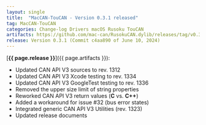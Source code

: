 ```yaml
---
layout: single
title:  "MacCAN-TouCAN - Version 0.3.1 released"
tag: MacCAN-TouCAN
categories: Change-log Drivers macOS Rusoku TouCAN
artifacts: https://github.com/mac-can/RusokuCAN.dylib/releases/tag/v0.3.1
release: Version 0.3.1 (Commit c4aa890 of June 10, 2024)
---
```

[**{{ page.release }}**]({{ page.artifacts }}):

- Updated CAN API V3 sources to rev. 1312 
- Updated CAN API V3 Xcode testing to rev. 1334 
- Updated CAN API V3 GoogleTest testing to rev. 1336 
- Removed the upper size limit of string properties 
- Reworked CAN API V3 return values (**C** vs. **C++**) 
- Added a workaround for issue #32 (bus error states) 
- Integrated generic CAN API V3 Utilities (rev. 1323)
- Updated release documents
